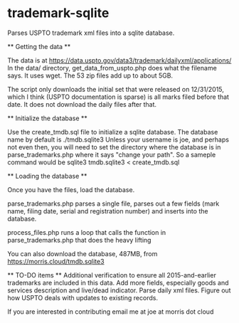 # trademark-sqlite
Parses USPTO trademark xml files into a sqlite database. 

** Getting the data **

The data is at https://data.uspto.gov/data3/trademark/dailyxml/applications/
In the data/ directory, get_data_from_uspto.php does what the filename says. It uses wget. 
The 53 zip files add up to about 5GB. 

The script only downloads the initial set that were released on 12/31/2015, which I think 
(USPTO documentation is sparse) is all marks filed before that date. It does not download
the daily files after that. 

** Initialize the database **

Use the create_tmdb.sql file to initialize a sqlite database. The database name by default
is ./tmdb.sqlite3
Unless your username is joe, and perhaps not even then, you will need to set the directory
where the database is in parse_trademarks.php where it says "change your path". 
So a sameple command would be
sqlite3 tmdb.sqlite3 < create_tmdb.sql

** Loading the database **

Once you have the files, load the database. 

parse_trademarks.php parses a single file, parses out a few fields (mark name, filing date, 
serial and registration number) and inserts into the database. 

process_files.php runs a loop that calls the function in parse_trademarks.php that does
the heavy lifting

You can also download the database, 487MB, from https://morris.cloud/tmdb.sqlite3

** TO-DO items **
Additional verification to ensure all 2015-and-earlier trademarks are included in this data. 
Add more fields, especially goods and services description and live/dead indicator.
Parse daily xml files. Figure out how USPTO deals with updates to existing records.

If you are interested in contributing email me at joe at morris dot cloud
